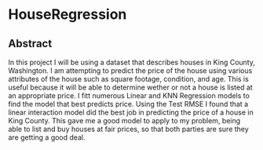 # HouseRegression

## Abstract
In this project I will be using a dataset that describes houses in King County, Washington. I am attempting to predict the price of the house using various attributes of the house such as square footage, condition, and age. This is useful because it will be able to determine wether or not a house is listed at an appropriate price. I fitt numerous Linear and KNN Regression models to find the model that best predicts price. Using the Test RMSE I found that a linear interaction model did the best job in predicting the price of a house in King County. This gave me a good model to apply to my problem, being able to list and buy houses at fair prices, so that both parties are sure they are getting a good deal.